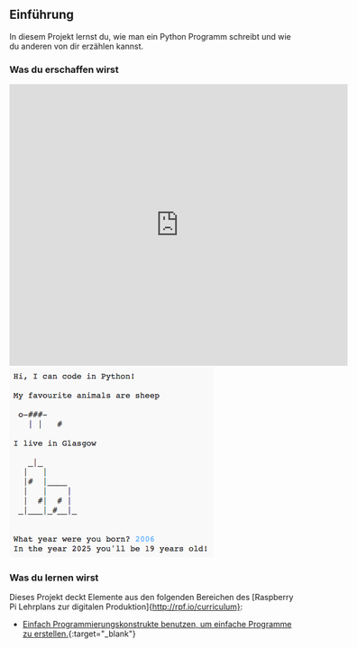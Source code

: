 ## Einführung

In diesem Projekt lernst du, wie man ein Python Programm schreibt und wie du anderen von dir erzählen kannst.

### Was du erschaffen wirst

<div class="trinket">
  <iframe src="https://trinket.io/embed/python/a1f663ae0d?outputOnly=true&start=result" width="600" height="500" frameborder="0" marginwidth="0" marginheight="0" allowfullscreen>
  </iframe>
  <img src="images/me-final.png">
</div>

### Was du lernen wirst

Dieses Projekt deckt Elemente aus den folgenden Bereichen des [Raspberry Pi Lehrplans zur digitalen Produktion]{http://rpf.io/curriculum}:

+ [Einfach Programmierungskonstrukte benutzen, um einfache Programme zu erstellen.](https://www.raspberrypi.org/curriculum/programming/creator){:target="_blank"}
